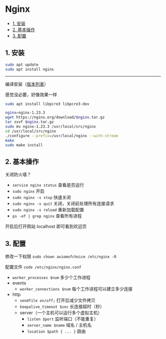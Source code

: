 # Nginx

- [1. 安装](#1-安装)
- [2. 基本操作](#2-基本操作)
- [3. 配置](#3-配置)

## 1. 安装

```bash
sudo apt update
sudo apt install nginx
```

***

编译安装（[版本列表](https://nginx.org/en/download.html)）

感觉没必要，好像效果一样

```sh
sudo apt install libpcre3 libpcre3-dev
```

```sh
nginx=nginx-1.23.3
wget https://nginx.org/download/$nginx.tar.gz
tar zxvf $nginx.tar.gz
sudo mv nginx-1.23.3 /usr/local/src/nginx
cd /usr/local/src/nginx
./configure --prefix=/usr/local/nginx --with-stream
make
sudo make install
```

## 2. 基本操作

关闭防火墙？

- `service nginx status` 查看是否运行
- `sudo nginx` 开启
- `sudo nginx -s stop` 快速关闭
- `sudo nginx -s quit` 关闭，关闭前处理所有连接请求
- `sudo nginx -s reload` 重新加载配置
- `ps -ef | grep nginx` 查看所有进程

开启后打开网站 localhost 即可看到欢迎页

## 3. 配置

修改一下权限 `sudo chown axiomofchoice /etc/nginx -R`

配置文件 `code /etc/nginx/nginx.conf`

- `worker_processes $num` 多少个工作进程
- events
  - `worker_connections $num` 每个工作进程可以建立多少连接
- http
  - `sendfile on/off;` 打开后减少文件拷贝
  - `keepalive_timeout $sec` 长连接超时（秒）
  - server（一个主机可以运行多个虚拟主机）
    - `listen $port` 监听端口（不能重复）
    - `server_name $name` 域名 / 主机名
    - `location $path { ... }` 路由
